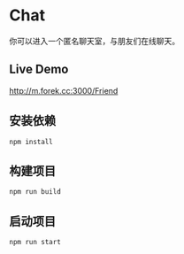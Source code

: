# Chat
你可以进入一个匿名聊天室，与朋友们在线聊天。

## Live Demo
http://m.forek.cc:3000/Friend

## 安装依赖
```
npm install
```

## 构建项目
```
npm run build
```

## 启动项目
```
npm run start
```
